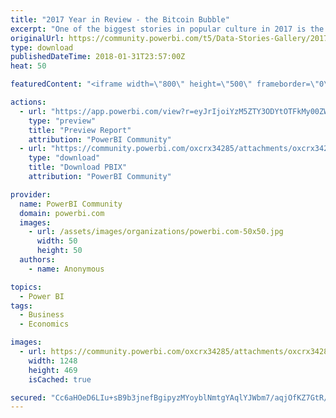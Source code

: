 ```yaml
---
title: "2017 Year in Review - the Bitcoin Bubble"
excerpt: "One of the biggest stories in popular culture in 2017 is the explosion of interest in Bitcoin. While many people are firm believers in its staying"
originalUrl: https://community.powerbi.com/t5/Data-Stories-Gallery/2017-Year-in-Review-the-Bitcoin-Bubble/m-p/349639
type: download
publishedDateTime: 2018-01-31T23:57:00Z
heat: 50

featuredContent: "<iframe width=\"800\" height=\"500\" frameborder=\"0\" src=\"https://app.powerbi.com/view?r=eyJrIjoiYzM5ZTY3ODYtOTFkMy00ZWRhLWIwMWEtNGM4YmQwMTgxYmJiIiwidCI6IjljYmY1NmNkLWE0NjgtNDFiMy05MmQ0LTY4N2ZlOTg0MjFkMyIsImMiOjN9\"></iframe>"

actions:
  - url: "https://app.powerbi.com/view?r=eyJrIjoiYzM5ZTY3ODYtOTFkMy00ZWRhLWIwMWEtNGM4YmQwMTgxYmJiIiwidCI6IjljYmY1NmNkLWE0NjgtNDFiMy05MmQ0LTY4N2ZlOTg0MjFkMyIsImMiOjN9"
    type: "preview"
    title: "Preview Report"
    attribution: "PowerBI Community"
  - url: "https://community.powerbi.com/oxcrx34285/attachments/oxcrx34285/DataStoriesGallery/1582/2/Bitcoin%20Bubble.pbix"
    type: "download"
    title: "Download PBIX"
    attribution: "PowerBI Community"

provider:
  name: PowerBI Community
  domain: powerbi.com
  images:
    - url: /assets/images/organizations/powerbi.com-50x50.jpg
      width: 50
      height: 50
  authors:
    - name: Anonymous

topics:
  - Power BI
tags:
  - Business
  - Economics

images:
  - url: https://community.powerbi.com/oxcrx34285/attachments/oxcrx34285/DataStoriesGallery/1582/3/Thumbnail.PNG
    width: 1248
    height: 469
    isCached: true

secured: "Cc6aHOeD6LIu+sB9b3jnefBgipyzMYoyblNmtgYAqlYJWbm7/aqjOfKZ7GtR/But5u2f2/5ot3TLMp8YbOnG+iVukr6v8tKK2uYRUKaqr+lbaU+Opf5Asl/ScmMLhMJzcJHseRaaP35FgmIcQylAqtpkbT8H4fWEd386INU7VON6+Evwn5de1B4B+sfE4h47bWVu2gDX/ZvmEOjBiV0oGqezABF3xIFEXjSFgmolc4HBi3zkXkTfbWMQaKO4cBrbbF07S6ZLr0Act8phW4jPhE5H51H1WAc86/em9Rm17wHK+IwFsRdofNeqpYtcR18BPnkxJbEpTNFPXW6ZINYFl/6W85nfgTLVPnWy8CwbwVRHZuZTSdV4aOR3FGPC9zjmpSOQcj0OOmOKq9L7BY4QoBxCxBHkuvvZ+pmfqq35WNM=;a5u8vz/gGQzSM4ZmbftnoA=="
---
```


